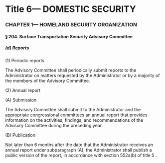 
# Title 6— DOMESTIC SECURITY
### CHAPTER 1— HOMELAND SECURITY ORGANIZATION
#### § 204. Surface Transportation Security Advisory Committee
##### (d) Reports

(1) Periodic reports

The Advisory Committee shall periodically submit reports to the Administrator on matters requested by the Administrator or by a majority of the members of the Advisory Committee.

(2) Annual report

(A) Submission

The Advisory Committee shall submit to the Administrator and the appropriate congressional committees an annual report that provides information on the activities, findings, and recommendations of the Advisory Committee during the preceding year.

(B) Publication

Not later than 6 months after the date that the Administrator receives an annual report under subparagraph (A), the Administrator shall publish a public version of the report, in accordance with section 552a(b) of title 5 .
